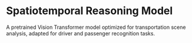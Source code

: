 # Spatiotemporal Reasoning Model

A pretrained Vision Transformer model optimized for transportation scene analysis, adapted for driver and passenger recognition tasks.
